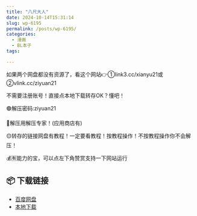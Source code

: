 ```yaml
---
title: "八尺大人"
date: 2024-10-14T15:31:14
slug: wp-6195
permalink: /posts/wp-6195/
categories:
  - 漫画
  - BL本子
tags:

---
```


如果两个网盘都没有资源了，看这个网站👉①link3.cc/xianyu21或②vlink.cc/ziyuan21

不需要注册账号！直接点本地下载转存OK？懂吧！

🟢解压密码:ziyuan21

🔵解压用解压专家！(应用商店有)

🟡转存的链接网盘有教程！一定要看教程！按教程操作！不按教程操作你不会解压！

💰🈶能力的宝，可以点左下角赞赏支持一下网站运行

## 📦 下载链接
- [百度网盘](https://blziyuan21.com/pay-download/6195?key=9836e93191&down_id=0)
- [本地下载](https://blziyuan21.com/pay-download/6195?key=9836e93191&down_id=1)

